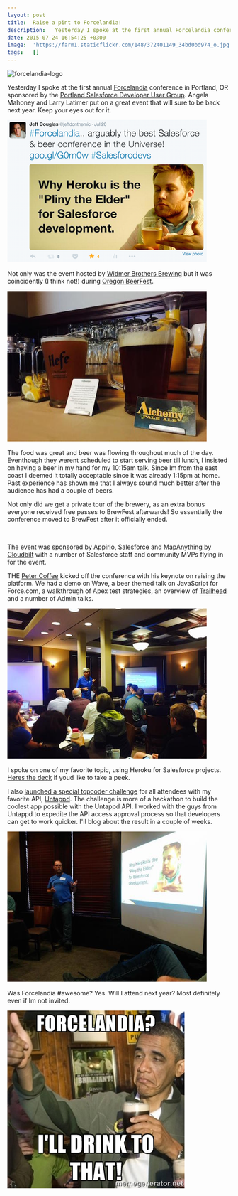 ```yaml
---
layout: post
title:  Raise a pint to Forcelandia!
description:   Yesterday I spoke at the first annual Forcelandia conference in Portland, OR sponsored by the Portland Salesforce Developer User Group . Angela Mahoney and Larry Latimer put on a great event that will sure to be back next year. Keep your eyes out for it. Not only was the event hosted by Widmer Brothers Brewing  but it was coincidently (I think not!) during  Oregon BeerFest . The food was great and beer was flowing throughout much of the day. Eventhough they werent scheduled to start serving b
date: 2015-07-24 16:54:25 +0300
image:  'https://farm1.staticflickr.com/148/372401149_34bd0bd974_o.jpg'
tags:   []
---
```

<p><img src="https://www.topcoder.com/wp-content/uploads/2015/07/forcelandia-logo.jpg" alt="forcelandia-logo" ></p>
<p>Yesterday I spoke at the first annual <a href="http://www.forcelandia.com">Forcelandia</a> conference in Portland, OR sponsored by the <a href="http://www.meetup.com/Portland-Salesforce-Developer-Group/">Portland Salesforce Developer User Group</a>. Angela Mahoney and Larry Latimer put on a great event that will sure to be back next year. Keep your eyes out for it.</p>
<p><img src="images/forcelandia-twitter.png" alt="" ></p>
<p>Not only was the event hosted by <a href="http://widmerbrothers.com/">Widmer Brothers Brewing</a> but it was coincidently (I think not!) during <a href="http://www.oregonbrewfest.com/">Oregon BeerFest</a>.</p>
<p><img src="images/forcelandia-widmer.jpg" alt="" ></p>
<p>The food was great and beer was flowing throughout much of the day. Eventhough they werent scheduled to start serving beer till lunch, I insisted on having a beer in my hand for my 10:15am talk. Since Im from the east coast I deemed it totally acceptable since it was already 1:15pm at home. Past experience has shown me that I always sound much better after the audience has had a couple of beers.</p>
<p>Not only did we get a private tour of the brewery, as an extra bonus everyone received free passes to BrewFest afterwards! So essentially the conference moved to BrewFest after it officially ended.</p>
<p><img src="https://farm4.staticflickr.com/3830/19965953602_457ea9f283_z.jpg" alt="" ></p>
<p>The event was sponsored by <a href="http://www.appirio.com">Appirio</a>, <a href="http://www.salesforce.com">Salesforce</a> and <a href="http://cloudbilt.com/">MapAnything by Cloudbilt</a> with a number of Salesforce staff and community MVPs flying in for the event.</p>
<p>THE <a href="https://twitter.com/petercoffee">Peter Coffee</a> kicked off the conference with his keynote on raising the platform. We had a demo on Wave, a beer themed talk on JavaScript for Force.com, a walkthrough of Apex test strategies, an overview of <a href="https://developer.salesforce.com/trailhead">Trailhead</a> and a number of Admin talks.</p>
<p><img src="images/forcelandia-petercoffee.jpg" alt="" ></p>
<p>I spoke on one of my favorite topic, using Heroku for Salesforce projects. <a href="http://www.slideshare.net/jeffdonthemic/forcelandia-2015">Heres the deck</a> if youd like to take a peek.</p>
<p>I also <a href="https://www.topcoder.com/challenge-details/30050892/?type=develop">launched a special topcoder challenge</a> for all attendees with my favorite API, <a href="https://untappd.com/">Untappd</a>. The challenge is more of a hackathon to build the coolest app possible with the Untappd API. I worked with the guys from Untappd to expedite the API access approval process so that developers can get to work quicker. I'll blog about the result in a couple of weeks.</p>
<p><img src="images/forcelandia-jeffdouglas.jpg" alt="" ></p>
<p>Was Forcelandia #awesome? Yes. Will I attend next year? Most definitely even if Im not invited.</p>
<p><img src="images/forcelandia-obama.jpg" alt="" ></p>

